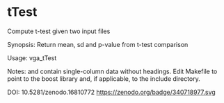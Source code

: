 # tTest

Compute t-test given two input files

Synopsis: Return mean, sd and p-value from t-test comparison

Usage: vga_tTest <file1> <file2>

Notes: <file1> and <file2> contain single-column data without headings. Edit Makefile to point to the boost library and, if applicable, to the include directory.

DOI: 10.5281/zenodo.16810772
https://zenodo.org/badge/340718977.svg
